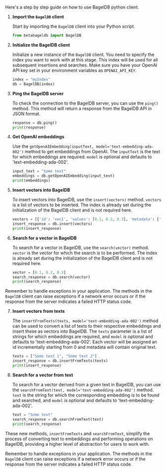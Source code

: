 Here's a step by step guide on how to use BagelDB python client.

1. **Import the `BagelDB` client**

   Start by importing the `BagelDB` client into your Python script.

   ```python
   from betabageldb import BagelDB
   ```

2. **Initialize the BagelDB client**

   Initialize a new instance of the `BagelDB` client. You need to specify the index you want to work with at this stage. This index will be used for all subsequent insertions and searches. Make sure you have your OpenAI API key set in your environment variables as `OPENAI_API_KEY`.

   ```python
   index = "myIndex"
   db = BagelDB(index)
   ```

3. **Ping the BagelDB server**

   To check the connection to the BagelDB server, you can use the `ping()` method. This method will return a response from the BagelDB API in JSON format.

   ```python
   response = db.ping()
   print(response)
   ```

4. **Get OpenAI embeddings**

   Use the `getOpenAIEmbedding(inputText, model='text-embedding-ada-002')` method to get embeddings from OpenAI. The `inputText` is the text for which embeddings are required. `model` is optional and defaults to 'text-embedding-ada-002'.

   ```python
   input_text = "Some text"
   embeddings = db.getOpenAIEmbedding(input_text)
   print(embeddings)
   ```

5. **Insert vectors into BagelDB**

   To insert vectors into BagelDB, use the `insert(vectors)` method. `vectors` is a list of vectors to be inserted. The index is already set during the initialization of the BagelDB client and is not required here.

   ```python
   vectors = [{'id': 'vec1', 'values': [0.1, 0.2, 0.3], 'metadata': {'key': 'value'}}]
   insert_response = db.insert(vectors)
   print(insert_response)
   ```

6. **Search for a vector in BagelDB**

   To search for a vector in BagelDB, use the `search(vector)` method. `vector` is the vector for which the search is to be performed. The index is already set during the initialization of the BagelDB client and is not required here.

   ```python
   vector = [0.1, 0.2, 0.3]
   search_response = db.search(vector)
   print(search_response)
   ```

Remember to handle exceptions in your application. The methods in the `BagelDB` client can raise exceptions if a network error occurs or if the response from the server indicates a failed HTTP status code.

7. **Insert vectors from texts**

   The `insertFromTexts(texts, model='text-embedding-ada-002')` method can be used to convert a list of texts to their respective embeddings and insert these as vectors into BagelDB. The `texts` parameter is a list of strings for which embeddings are required, and `model` is optional and defaults to 'text-embedding-ada-002'. Each vector will be assigned an id incrementally starting from 0 and metadata will contain original text.

   ```python
   texts = ["Some text 1", "Some text 2"]
   insert_response = db.insertFromTexts(texts)
   print(insert_response)
   ```

8. **Search for a vector from text**

   To search for a vector derived from a given text in BagelDB, you can use the `searchFromText(text, model='text-embedding-ada-002')` method. `text` is the string for which the corresponding embedding is to be found and searched, and `model` is optional and defaults to 'text-embedding-ada-002'. 

   ```python
   text = "Some text"
   search_response = db.searchFromText(text)
   print(search_response)
   ```

These new methods, `insertFromTexts` and `searchFromText`, simplify the process of converting text to embeddings and performing operations on BagelDB, providing a higher level of abstraction for users to work with.

Remember to handle exceptions in your application. The methods in the `BagelDB` client can raise exceptions if a network error occurs or if the response from the server indicates a failed HTTP status code.
